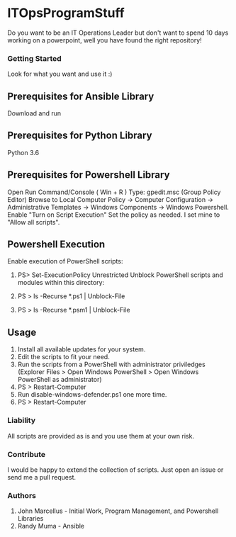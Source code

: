 # ITOpsProgramStuff

Do you want to be an IT Operations Leader but don't want to spend 10 days working on a powerpoint, well you have found the right repository!

### Getting Started

Look for what you want and use it :)

## Prerequisites for Ansible Library

Download and run

## Prerequisites for Python Library

Python 3.6

## Prerequisites for Powershell Library

Open Run Command/Console ( Win + R )
Type: gpedit.msc (Group Policy Editor)
Browse to Local Computer Policy -> Computer Configuration -> Administrative Templates -> Windows Components -> Windows Powershell.
Enable "Turn on Script Execution"
Set the policy as needed. I set mine to "Allow all scripts".

## Powershell Execution

Enable execution of PowerShell scripts:

1. PS> Set-ExecutionPolicy Unrestricted
Unblock PowerShell scripts and modules within this directory:

1. PS > ls -Recurse *.ps1 | Unblock-File
2. PS > ls -Recurse *.psm1 | Unblock-File

## Usage

1. Install all available updates for your system.
2. Edit the scripts to fit your need.
3. Run the scripts from a PowerShell with administrator priviledges (Explorer Files > Open Windows PowerShell > Open Windows PowerShell as administrator)
4. PS > Restart-Computer
5. Run disable-windows-defender.ps1 one more time.
6. PS > Restart-Computer

### Liability

All scripts are provided as is and you use them at your own risk.

### Contribute
I would be happy to extend the collection of scripts. Just open an issue or send me a pull request.

### Authors

1. John Marcellus - Initial Work, Program Management, and Powershell Libraries
2. Randy Muma - Ansible
